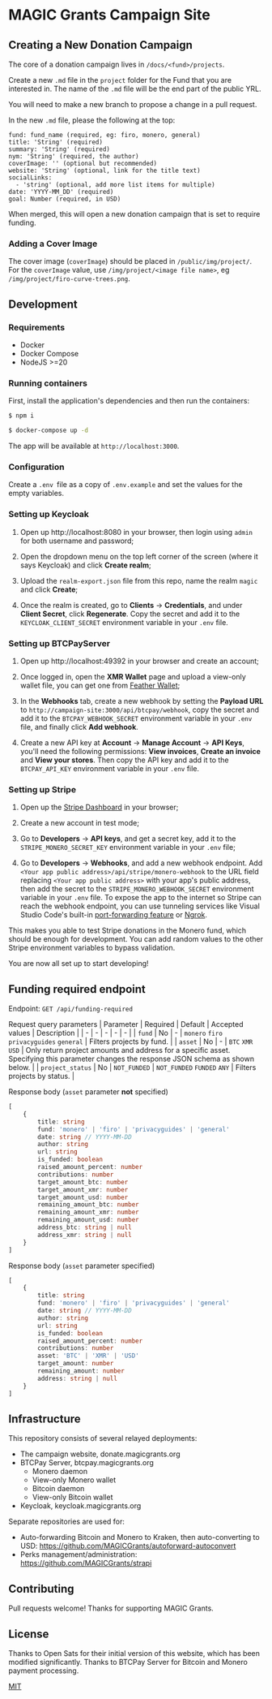 # MAGIC Grants Campaign Site

## Creating a New Donation Campaign

The core of a donation campaign lives in `/docs/<fund>/projects`.

Create a new `.md` file in the `project` folder for the Fund that you are interested in. The name of the `.md` file will be the end part of the public YRL.

You will need to make a new branch to propose a change in a pull request.

In the new `.md` file, please the following at the top:

```
fund: fund_name (required, eg: firo, monero, general)
title: 'String' (required)
summary: 'String' (required)
nym: 'String' (required, the author)
coverImage: '' (optional but recommended)
website: 'String' (optional, link for the title text)
socialLinks:
  - 'string' (optional, add more list items for multiple)
date: 'YYYY-MM_DD' (required)
goal: Number (required, in USD)
```

When merged, this will open a new donation campaign that is set to require funding.

### Adding a Cover Image

The cover image (`coverImage`) should be placed in `/public/img/project/`. For the `coverImage` value, use `/img/project/<image file name>`, eg `/img/project/firo-curve-trees.png`.

## Development

### Requirements

- Docker
- Docker Compose
- NodeJS >=20

### Running containers

First, install the application's dependencies and then run the containers:

```bash
$ npm i
```

```bash
$ docker-compose up -d
```

The app will be available at `http://localhost:3000`.

### Configuration

Create a `.env `file as a copy of `.env.example` and set the values for the empty variables.

### Setting up Keycloak

1. Open up http://localhost:8080 in your browser, then login using `admin` for both username and password;

2. Open the dropdown menu on the top left corner of the screen (where it says Keycloak) and click **Create realm**;

3. Upload the `realm-export.json` file from this repo, name the realm  `magic` and click **Create**;

4. Once the realm is created, go to **Clients** -> **Credentials**, and under **Client Secret**, click **Regenerate**. Copy the secret and add it to the `KEYCLOAK_CLIENT_SECRET` environment variable in your `.env` file.

### Setting up BTCPayServer

1. Open up http://localhost:49392 in your browser and create an account;

2. Once logged in, open the **XMR Wallet** page and upload a view-only wallet file, you can get one from [Feather Wallet](https://featherwallet.org/);

3. In the **Webhooks** tab, create a new webhook by setting the **Payload URL** to `http://campaign-site:3000/api/btcpay/webhook`, copy the secret and add it to the `BTCPAY_WEBHOOK_SECRET` environment variable in your `.env` file, and finally click **Add webhook**.

4. Create a new API key at **Account** -> **Manage Account** -> **API Keys**, you'll need the following permissions: **View invoices**, **Create an invoice** and **View your stores**. Then copy the API key and add it to the `BTCPAY_API_KEY` environment variable in your `.env` file.

### Setting up Stripe

1. Open up the [Stripe Dashboard](https://dashboard.stripe.com) in your browser;

2. Create a new account in test mode;

3. Go to **Developers** -> **API keys**, and get a secret key, add it to the `STRIPE_MONERO_SECRET_KEY` environment variable in your `.env` file;

4. Go to **Developers** -> **Webhooks**, and add a new webhook endpoint. Add `<Your app public address>/api/stripe/monero-webhook` to the URL field replacing `<Your app public address>` with your app's public address, then add the secret to the `STRIPE_MONERO_WEBHOOK_SECRET` environment variable in your `.env` file. To expose the app to the internet so Stripe can reach the webhook endpoint, you can use tunneling services like Visual Studio Code's built-in [port-forwarding feature](https://code.visualstudio.com/docs/editor/port-forwarding) or [Ngrok](https://ngrok.io).

This makes you able to test Stripe donations in the Monero fund, which should be enough for development. You can add random values to the other Stripe environment variables to bypass validation.

You are now all set up to start developing!

## Funding required endpoint

Endpoint: `GET /api/funding-required`

Request query parameters
| Parameter | Required | Default | Accepted values | Description |
| - | - | - | - | - |
| `fund` | No | - | `monero` `firo` `privacyguides` `general` | Filters projects by fund. |
| `asset` | No | - | `BTC` `XMR` `USD` | Only return project amounts and address for a specific asset. Specifying this parameter changes the response JSON schema as shown below. |
| `project_status` | No | `NOT_FUNDED` | `NOT_FUNDED` `FUNDED` `ANY` | Filters projects by status. |

Response body (`asset` parameter **not** specified)

```ts
[
    {
        title: string
        fund: 'monero' | 'firo' | 'privacyguides' | 'general'
        date: string // YYYY-MM-DD
        author: string
        url: string
        is_funded: boolean
        raised_amount_percent: number
        contributions: number
        target_amount_btc: number
        target_amount_xmr: number
        target_amount_usd: number
        remaining_amount_btc: number
        remaining_amount_xmr: number
        remaining_amount_usd: number
        address_btc: string | null
        address_xmr: string | null
    }
]
```

Response body (`asset` parameter specified)

```ts
[
    {
        title: string
        fund: 'monero' | 'firo' | 'privacyguides' | 'general'
        date: string // YYYY-MM-DD
        author: string
        url: string
        is_funded: boolean
        raised_amount_percent: number
        contributions: number
        asset: 'BTC' | 'XMR' | 'USD'
        target_amount: number
        remaining_amount: number
        address: string | null
    }
]
```

## Infrastructure

This repository consists of several relayed deployments:

* The campaign website, donate.magicgrants.org
* BTCPay Server, btcpay.magicgrants.org
  * Monero daemon
  * View-only Monero wallet
  * Bitcoin daemon
  * View-only Bitcoin wallet
* Keycloak, keycloak.magicgrants.org

Separate repositories are used for:

* Auto-forwarding Bitcoin and Monero to Kraken, then auto-converting to USD: https://github.com/MAGICGrants/autoforward-autoconvert
* Perks management/administration: https://github.com/MAGICGrants/strapi

## Contributing

Pull requests welcome! Thanks for supporting MAGIC Grants.

## License

Thanks to Open Sats for their initial version of this website, which has been modified significantly. Thanks to BTCPay Server for Bitcoin and Monero payment processing.

[MIT](LICENSE)
